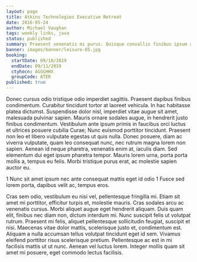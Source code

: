 ```yaml
---
layout: page
title: Atkins Technologies Executive Retreat
date: 2016-05-24
author: Michael Vaughan
tags: weekly links, java
status: published
summary: Praesent venenatis mi purus. Quisque convallis finibus ipsum a.
banner: images/banner/leisure-05.jpg
booking:
  startDate: 09/10/2019
  endDate: 09/11/2019
  ctyhocn: AGSGHHX
  groupCode: ATER
published: true
---
```

Donec cursus odio tristique odio imperdiet sagittis. Praesent dapibus finibus condimentum. Curabitur tincidunt tortor at laoreet vehicula. In hac habitasse platea dictumst. Suspendisse dolor nisl, imperdiet vitae augue sit amet, malesuada pulvinar sapien. Mauris ornare sodales augue, in hendrerit justo finibus condimentum. Vestibulum ante ipsum primis in faucibus orci luctus et ultrices posuere cubilia Curae; Nunc euismod porttitor tincidunt. Praesent non leo et libero vulputate egestas ut quis nulla. Donec posuere, diam ac viverra vulputate, quam leo consequat nunc, nec rutrum magna lorem non sapien. Aenean id neque pharetra, venenatis enim at, iaculis diam. Sed elementum dui eget ipsum pharetra tempor. Mauris lorem urna, porta porta mollis a, tempus eu felis. Morbi tristique purus erat, ac molestie sapien auctor eu.

1 Nunc sit amet ipsum nec ante consequat mattis eget id odio
1 Fusce sed lorem porta, dapibus velit ac, tempus eros.

Cras sem odio, vestibulum eu nisi vel, pellentesque fringilla mi. Etiam sit amet mi porttitor, efficitur turpis et, molestie mauris. Cras sodales arcu ac venenatis cursus. Morbi aliquet augue eget hendrerit aliquam. Duis quam elit, finibus nec diam non, dictum interdum mi. Nunc suscipit felis ut volutpat rutrum. Praesent mi felis, aliquet pellentesque sollicitudin feugiat, suscipit et nisi. Maecenas vitae dolor mattis, scelerisque justo et, condimentum est. Aliquam a nulla accumsan tellus volutpat tincidunt eget id sem. Vivamus eleifend porttitor risus scelerisque pretium. Pellentesque ac est in mi facilisis mattis ut ut nunc. Aenean vel luctus lorem. Integer mollis quam sit amet mi posuere, eget commodo lectus facilisis.
